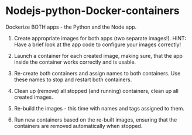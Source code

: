 # Nodejs-python-Docker-containers

Dockerize BOTH apps - the Python and the Node app.

1) Create appropriate images for both apps (two separate images!).
HINT: Have a brief look at the app code to configure your images correctly!

2) Launch a container for each created image, making sure, 
that the app inside the container works correctly and is usable.

3) Re-create both containers and assign names to both containers.
Use these names to stop and restart both containers.

4) Clean up (remove) all stopped (and running) containers, 
clean up all created images.

5) Re-build the images - this time with names and tags assigned to them.

6) Run new containers based on the re-built images, ensuring that the containers
are removed automatically when stopped.

